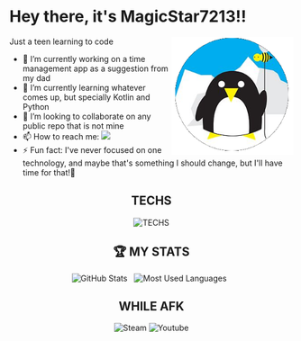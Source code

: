 # Hey there, it's MagicStar7213!! #
<img src="github-avatar.png" align="right" width="216px" height="auto"/>
Just a teen learning to code

- 🔭 I’m currently working on a time management app as a suggestion from my dad
- 🌱 I’m currently learning whatever comes up, but specially Kotlin and Python
- 👯 I’m looking to collaborate on any public repo that is not mine
- 📫 How to reach me: <a href="mailto:saltaestrellas@hotmail.com"><img src="https://skillicons.dev/icons?i=gmail" width="20px" height="auto"/></a>
- ⚡ Fun fact: I've never focused on one technology, and maybe that's something I should change, but I'll have time for that!🤪

<div align="center">
  
## TECHS 
![TECHS](https://skillicons.dev/icons?i=kotlin,androidstudio,firebase,gradle,py,github,arduino,ubuntu&perline=4)

## 🏆 MY STATS
  <img height=175 alt="GitHub Stats" src="https://github-readme-stats.vercel.app/api?username=magicstar7213&show_icons=true&count_private=true&theme=dark" />&nbsp;&nbsp;
  <img height=175 alt="Most Used Languages" src="https://github-readme-stats.vercel.app/api/top-langs/?username=magicstar7213&layout=compact&theme=dark" />&nbsp;&nbsp;

## WHILE AFK
![Steam](https://img.shields.io/badge/-Steam-0d4475?style=for-the-badge&logo=steam)
![Youtube](https://img.shields.io/badge/-Youtube-ff0000?style=for-the-badge&logo=youtube)
</div>
